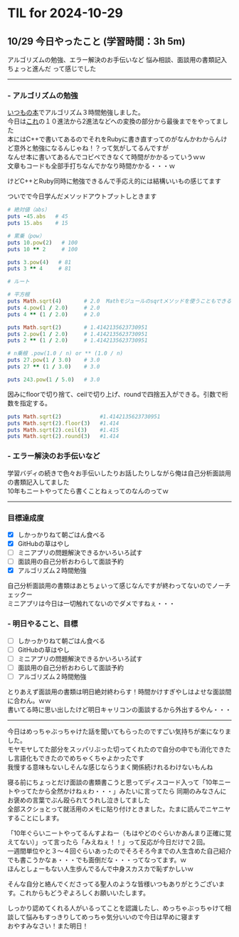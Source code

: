 # TIL for 2024-10-29
## 10/29 今日やったこと (学習時間：3h 5m)
アルゴリズムの勉強、エラー解決のお手伝いなど
悩み相談、面談用の書類記入ちょっと進んだ
って感じでした

---

### - アルゴリズムの勉強
[いつもの本](https://gihyo.jp/book/2022/978-4-297-12521-9)でアルゴリズム３時間勉強しました。<br>
今日は[これ](https://succulent-gorilla-f9a.notion.site/Learning-Time-12d39de727c380c699aecfa32b9d31db)の１０進法から2進法などへの変換の部分から最後までをやってました<br>
本にはC++で書いてあるのでそれをRubyに書き直すってのがなんかわからんけど意外と勉強になるんじゃね！？って気がしてるんですが<br>
なんせ本に書いてあるんでコピペできなくて時間がかかるっていうｗｗ<br>
文章もコードも全部手打ちなんでかなり時間かかる・・・ｗ<br>

けどC++とRuby同時に勉強できるんで手応え的には結構いいもの感じてます<br>

ついでで今日学んだメソッドアウトプットしときます<br>

```Ruby
# 絶対値（abs）
puts -45.abs   # 45
puts 15.abs    # 15

# 累乗（pow）
puts 10.pow(2)   # 100
puts 10 ** 2     # 100

puts 3.pow(4)   # 81
puts 3 ** 4     # 81

# ルート

# 平方根
puts Math.sqrt(4)       # 2.0  Mathモジュールのsqrtメソッドを使うこともできる
puts 4.pow(1 / 2.0)     # 2.0
puts 4 ** (1 / 2.0)     # 2.0

puts Math.sqrt(2)       # 1.4142135623730951
puts 2.pow(1 / 2.0)     # 1.4142135623730951
puts 2 ** (1 / 2.0)     # 1.4142135623730951

# n乗根 .pow(1.0 / n) or ** (1.0 / n)
puts 27.pow(1 / 3.0)    # 3.0
puts 27 ** (1 / 3.0)    # 3.0

puts 243.pow(1 / 5.0)   # 3.0
```
因みにfloorで切り捨て、ceilで切り上げ、roundで四捨五入ができる。引数で桁数を指定する。<br>
```Ruby
puts Math.sqrt(2)            #1.4142135623730951
puts Math.sqrt(2).floor(3)   #1.414
puts Math.sqrt(2).ceil(3)    #1.415
puts Math.sqrt(2).round(3)   #1.414
```

### - エラー解決のお手伝いなど
学習バディの続きで色々お手伝いしたりお話したりしながら俺は自己分析面談用の書類記入してました<br>
10年もニートやってたら書くことねぇってのなんのってｗ<br>

---

### 目標達成度
- [x] しかっかりねて朝ごはん食べる
- [x] GitHubの草はやし
- [ ] ミニアプリの問題解決できるかいろいろ試す
- [ ] 面談用の自己分析おわらして面談予約
- [x] アルゴリズム２時間勉強

自己分析面談用の書類はあとちょいって感じなんですが終わってないのでノーチェックー<br>
ミニアプリは今日は一切触れてないのでダメですねぇ・・・<br>

### - 明日やること、目標
- [ ] しかっかりねて朝ごはん食べる
- [ ] GitHubの草はやし
- [ ] ミニアプリの問題解決できるかいろいろ試す
- [ ] 面談用の自己分析おわらして面談予約
- [ ] アルゴリズム２時間勉強

とりあえず面談用の書類は明日絶対終わらす！時間かけすぎやしはよせな面談間に合わん。ｗｗ<br>
書いてる時に思い出したけど明日キャリコンの面談するから外出するやん・・・<br>

---

今日はめっちゃぶっちゃけた話を聞いてもらったのですごい気持ちが楽になりました。<br>
モヤモヤしてた部分をスッパリぶった切ってくれたので自分の中でも消化できたし言語化もできたのでめちゃくちゃよかったです<br>
我慢する意味もないしそんな感じならうまく関係続けれるわけないもんね<br>

寝る前にちょっとだけ面談の書類書こうと思ってディスコード入って「10年ニートやってたから全然かけねぇわ・・・」みたいに言ってたら
同期のみなさんにお褒めの言葉でぶん殴られてうれし泣きしてました<br>
全部スクショとって就活用のメモに貼り付けときました。たまに読んでニヤニヤすることにします。<br>

「10年ぐらいニートやってるんすよねー（もはやどのぐらいかあんまり正確に覚えてない）」って言ったら「みえねぇ！！」って反応が今日だけで２回。<br>
一週間単位やと３～４回ぐらいあったのでそろそろ今までの人生含めた自己紹介でも書こうかなぁ・・・でも面倒だな・・・ってなってます。ｗ<br>
ほんとしょーもない人生歩んでるんで中身スカスカで恥ずかしいｗ<br>

そんな自分と絡んでくださってる聖人のような皆様いつもありがとうございます。これからもどうぞよろしくお願いいたします。<br>

しっかり認めてくれる人がいるってことを認識したし、めっちゃぶっちゃけて相談して悩みもすっきりしてめっちゃ気分いいので今日は早めに寝ます<br>
おやすみなさい！また明日！<br>